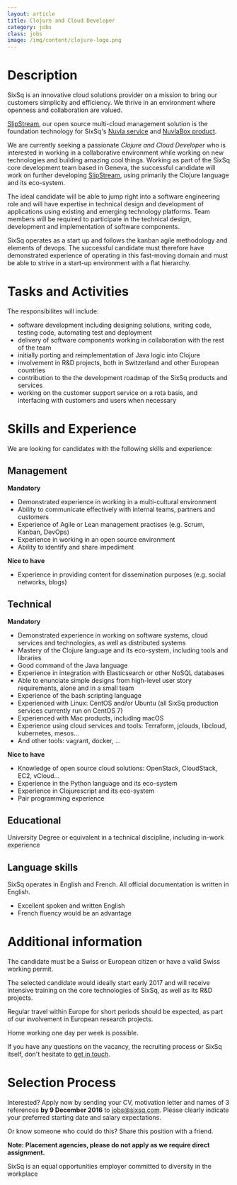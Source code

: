 ```yaml
---
layout: article
title: Clojure and Cloud Developer
category: jobs
class: jobs
image: /img/content/clojure-logo.png
---
```


Description
====

SixSq is an innovative cloud solutions provider on a mission to bring our customers simplicity and efficiency. We thrive in an environment where openness and collaboration are valued. 

[SlipStream](/products/slipstream), our open source multi-cloud management solution is the foundation technology for SixSq's [Nuvla service](/services/nuvla) and [NuvlaBox product](/products/nuvlabox).

We are currently seeking a passionate *Clojure and Cloud Developer* who is interested in working in a collaborative environment while working on new technologies and building amazing cool things. Working as part of the SixSq core development team based in Geneva, the successful candidate will work on further developing [SlipStream](/products/slipstream), using primarily the Clojure language and its eco-system.  

The ideal candidate will be able to jump right into a software engineering role and will have expertise in technical design and development of applications using existing and emerging technology platforms. Team members will be required to participate in the technical design, development and implementation of software components. 

  
SixSq operates as a start up and follows the kanban agile methodology and elements of devops. The successful candidate must therefore have demonstrated experience of operating in this fast-moving domain and must be able to strive in a start-up environment with a flat hierarchy.


Tasks and Activities
====

The responsibilites will include:

- software development including designing solutions, writing code, testing code, automating test and deployment
- delivery of software components working in collaboration with the rest of the team 
- initially porting and reimplementation of Java logic into Clojure 
- involvement in R&D projects, both in Switzerland and other European countries
- contribution to the the development roadmap of the SixSq products and services
- working on the customer support service on a rota basis, and interfacing with customers and users when necessary


Skills and Experience
====

We are looking for candidates with the following skills and experience:  


Management
----

**Mandatory**

- Demonstrated experience in working in a multi-cultural environment
- Ability to communicate effectively with internal teams, partners and customers
- Experience of Agile or Lean management practises (e.g. Scrum, Kanban, DevOps)
- Experience in working in an open source environment
- Ability to identify and share impediment

**Nice to have**

- Experience in providing content for dissemination purposes (e.g. social networks, blogs)


Technical
----

**Mandatory**

- Demonstrated experience in working on software systems, cloud services and technologies, as well as distributed systems
- Mastery of the Clojure language and its eco-system, including tools and libraries
- Good command of the Java language
- Experience in integration with Elasticsearch or other NoSQL databases
- Able to enunciate simple designs from high-level user story requirements, alone and in a small team
- Experience of the bash scripting language
- Experienced with Linux: CentOS and/or Ubuntu (all SixSq production services currently run on CentOS 7)
- Experienced with Mac products, including macOS
- Experience using cloud services and tools: Terraform, jclouds, libcloud, kubernetes, mesos...
- And other tools: vagrant, docker, ...

**Nice to have**

- Knowledge of open source cloud solutions: OpenStack, CloudStack, EC2, vCloud...
- Experience in the Python language and its eco-system
- Experience in Clojurescript and its eco-system
- Pair programming experience


Educational
----

University Degree or equivalent in a technical discipline, including in-work experience


Language skills
----

SixSq operates in English and French. All official documentation is written in English.

- Excellent spoken and written English
- French fluency would be an advantage


Additional information
====

The candidate must be a Swiss or European citizen or have a valid Swiss working permit. 

The selected candidate would ideally start early 2017 and will receive intensive training on the core technologies of SixSq, as well as its R&D projects.

Regular travel within Europe for short periods should be expected, as part of our involvement in European research projects.

Home working one day per week is possible.


If you have any questions on the vacancy, the recruiting process or SixSq itself, don't hesitate to [get in touch](mailto:jobs@sixsq.com?subject=job%20application).

Selection Process
====

Interested? Apply now by sending your CV, motivation letter and names of 3 references **by 9 December 2016** to [jobs@sixsq.com](mailto:jobs@sixsq.com?subject=job%20application). Please clearly indicate your preferred starting date and salary expectations.

Or know someone who could do this? Share this position with a friend.

**Note: Placement agencies, please do not apply as we require direct assignment.**

SixSq is an equal opportunities employer committed to diversity in the workplace

